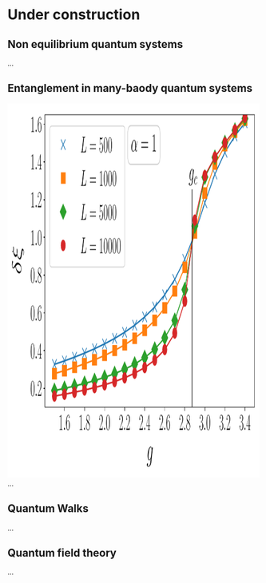 # Under construction

## Non equilibrium quantum systems

...

## Entanglement in many-baody quantum systems

<div>
<div  style="float: left">
<img src="GAP_CROSSING_ALPHA_1-1.png"
     alt="gap1"
     width="1200"
     height="750" />
</div>
</div>


...

## Quantum Walks

...

## Quantum field theory

...
